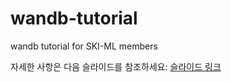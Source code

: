 # wandb-tutorial
wandb tutorial for SKI-ML members

자세한 사항은 다음 슬라이드를 참조하세요: [슬라이드 링크]([https://docs.google.com/presentation/d/1qrSk5sFD0-jvbugm1gbOAKTOZ_-r-l7jeVwTloDKHIw/edit?usp=sharing](https://docs.google.com/presentation/d/1XWmNXGIgrH1aX5BK1inUZcnrAoTshAUj6RmdWuZcZkg/edit#slide=id.g205b1310752_0_14)https://docs.google.com/presentation/d/1XWmNXGIgrH1aX5BK1inUZcnrAoTshAUj6RmdWuZcZkg/edit#slide=id.g205b1310752_0_14])
